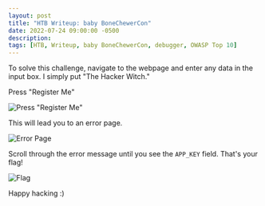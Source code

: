 ```yaml
---
layout: post
title: "HTB Writeup: baby BoneChewerCon"
date: 2022-07-24 09:00:00 -0500
description: 
tags: [HTB, Writeup, baby BoneChewerCon, debugger, OWASP Top 10]
---
```


To solve this challenge, navigate to the webpage and enter any data in the input box. I simply put "The Hacker Witch."

Press "Register Me"

![Press "Register Me"]({{site.baseurl}}/assets/img/bonechewer/input-bb-bonechewer.png)


This will lead you to an error page. 

![Error Page]({{site.baseurl}}/assets/img/bonechewer/error-bb-bonechewer.png)

Scroll through the error message until you see the `APP_KEY` field. That's your flag! 

![Flag]({{site.baseurl}}/assets/img/bonechewer/flag-bb-bonechewer.png)

Happy hacking :) 




